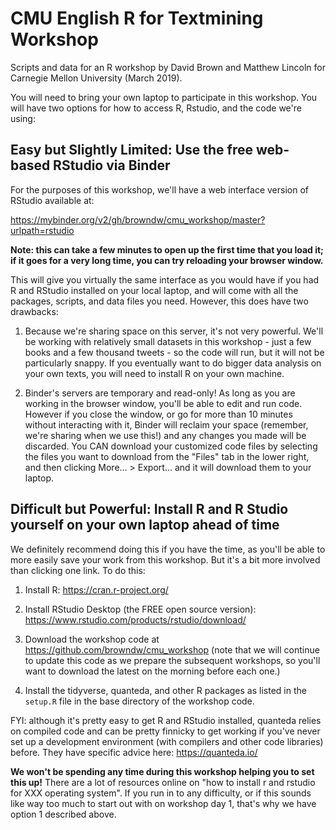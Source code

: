 CMU English R for Textmining Workshop
=========================

Scripts and data for an R workshop by David Brown and Matthew Lincoln for Carnegie Mellon University (March 2019).

You will need to bring your own laptop to participate in this workshop. You will have two options for how to access R, Rstudio, and the code we're using:

## Easy but Slightly Limited: Use the free web-based RStudio via Binder

For the purposes of this workshop, we'll have a web interface version of RStudio available at:

https://mybinder.org/v2/gh/browndw/cmu_workshop/master?urlpath=rstudio

**Note: this can take a few minutes to open up the first time that you load it; if it goes for a very long time, you can try reloading your browser window.**

This will give you virtually the same interface as you would have if you had R and RStudio installed on your local laptop, and will come with all the packages, scripts, and data files you need. However, this does have two drawbacks: 

1. Because we're sharing space on this server, it's not very powerful. We'll be working with relatively small datasets in this workshop - just a few books and a few thousand tweets - so the code will run, but it will not be particularly snappy. If you eventually want to do bigger data analysis on your own texts, you will need to install R on your own machine.

2. Binder's servers are temporary and read-only! As long as you are working in the browser window, you'll be able to edit and run code. However if you close the window, or go for more than 10 minutes without interacting with it, Binder will reclaim your space (remember, we're sharing when we use this!) and any changes you made will be discarded. You CAN download your customized code files by selecting the files you want to download from the "Files" tab in the lower right, and then clicking More... > Export... and it will download them to your laptop.

## Difficult but Powerful: Install R and R Studio yourself on your own laptop ahead of time

We definitely recommend doing this if you have the time, as you'll be able to more easily save your work from this workshop. But it's a bit more involved than clicking one link. To do this:

1. Install R: https://cran.r-project.org/

2. Install RStudio Desktop (the FREE open source version): https://www.rstudio.com/products/rstudio/download/

3. Download the workshop code at https://github.com/browndw/cmu_workshop (note that we will continue to update this code as we prepare the subsequent workshops, so you'll want to download the latest on the morning before each one.)

3. Install the tidyverse, quanteda, and other R packages as listed in the `setup.R` file in the base directory of the workshop code.

FYI: although it's pretty easy to get R and RStudio installed, quanteda relies on compiled code and can be pretty finnicky to get working if you've never set up a development environment (with compilers and other code libraries) before. They have specific advice here: https://quanteda.io/

**We won't be spending any time during this workshop helping you to set this up!** There are a lot of resources online on "how to install r and rstudio for XXX operating system".
If you run in to any difficulty, or if this sounds like way too much to start out with on workshop day 1, that's why we have option 1 described above.
